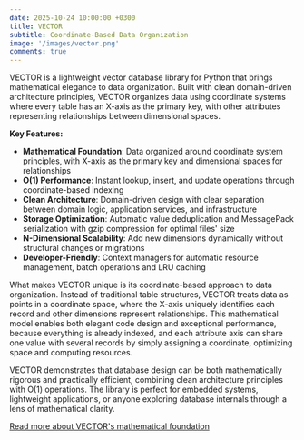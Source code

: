 ```yaml
---
date: 2025-10-24 10:00:00 +0300
title: VECTOR
subtitle: Coordinate-Based Data Organization
image: '/images/vector.png'
comments: true
---
```


VECTOR is a lightweight vector database library for Python that brings mathematical elegance to data organization. Built with clean domain-driven architecture principles, VECTOR organizes data using coordinate systems where every table has an X-axis as the primary key, with other attributes representing relationships between dimensional spaces.

**Key Features:**

- **Mathematical Foundation**: Data organized around coordinate system principles, with X-axis as the primary key and dimensional spaces for relationships
- **O(1) Performance**: Instant lookup, insert, and update operations through coordinate-based indexing
- **Clean Architecture**: Domain-driven design with clear separation between domain logic, application services, and infrastructure
- **Storage Optimization**: Automatic value deduplication and MessagePack serialization with gzip compression for optimal files' size
- **N-Dimensional Scalability**: Add new dimensions dynamically without structural changes or migrations
- **Developer-Friendly**: Context managers for automatic resource management, batch operations and LRU caching

What makes VECTOR unique is its coordinate-based approach to data organization. Instead of traditional table structures, VECTOR treats data as points in a coordinate space, where the X-axis uniquely identifies each record and other dimensions represent relationships. This mathematical model enables both elegant code design and exceptional performance, because everything is already indexed, and each attribute axis can share one value with several records by simply assigning a coordinate, optimizing space and computing resources.

VECTOR demonstrates that database design can be both mathematically rigorous and practically efficient, combining clean architecture principles with O(1) operations. The library is perfect for embedded systems, lightweight applications, or anyone exploring database internals through a lens of mathematical clarity.

[Read more about VECTOR's mathematical foundation](/blog/vector)
